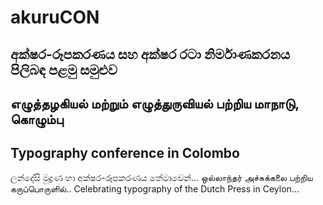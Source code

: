 # akuruCON


## අක්ෂර-රූපකරණය සහ අක්ෂර රටා නිර්මාණකරනය පිලිබඳ පළමු සමුළුව
## எழுத்தழகியல் மற்றும் எழுத்துருவியல் பற்றிய மாநாடு, கொழும்பு
## Typography conference in Colombo

ලන්දේසි මුද්‍රණ හා අක්ෂර-රූපකරණය තේමාවෙන්…
ஒல்லாந்தர் அச்சுக்கலை பற்றிய கருப்பொருளில்..
Celebrating typography of the Dutch Press in Ceylon…
